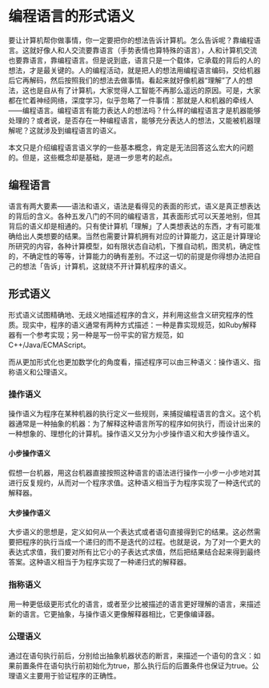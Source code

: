 # 编程语言的形式语义


要让计算机帮你做事情，你一定要把你的想法告诉计算机。怎么告诉呢？靠编程语言。这就好像人和人交流要靠语言（手势表情也算特殊的语言），人和计算机交流也要靠语言，靠编程语言。但是说到底，语言只是一个载体，它承载的背后的人的想法，才是最关键的。人的编程活动，就是把人的想法用编程语言编码，交给机器后它再解码，然后按照我们的想法去做事情。看起来就好像机器“理解”了人的想法，这也是自从有了计算机，大家觉得人工智能不再那么遥远的原因。可是，大家都在忙着神经网络，深度学习，似乎忽略了一件事情：那就是人和机器的牵线人——编程语言。编程语言有能力表达人的想法吗？什么样的编程语言才是机器能够处理的？或者说，是否存在一种编程语言，能够充分表达人的想法，又能被机器理解呢？这就涉及到编程语言的语义。

本文只是介绍编程语言语义学的一些基本概念，肯定是无法回答这么宏大的问题的。但是，这些概念却是基础，是进一步思考的起点。

## 编程语言

语言有两大要素——语法和语义，语法是看得见的表面的形式，语义是真正想表达的背后的含义。各种五发八门的不同的编程语言，其表面形式可以天差地别，但其背后的语义却是相通的。只有使计算机「理解」了人类想表达的东西，才有可能准确给出人类想要的结果。当然也需要计算机拥有对应的计算能力，这正是计算理论所研究的内容，各种计算模型，如有限状态自动机，下推自动机，图灵机，确定性的，不确定性的等等，计算能力的确有差别。不过这一切的前提是你得想办法把自己的想法「告诉」计算机，这就绕不开计算机程序的语义。

## 形式语义

形式语义试图精确地、无歧义地描述程序的含义，并利用这些含义研究程序的性质。现实中，程序的语义通常有两种方式描述：一种是靠实现规范，如Ruby解释器有一个参考实现；另一种是写一份平实的官方规范，如C++/Java/ECMAScript。

而从更加形式化也更加数学化的角度看，描述程序可以由三种语义：操作语义、指称语义和公理语义。

### 操作语义

操作语义为程序在某种机器的执行定义一些规则，来捕捉编程语言的含义。这个机器通常是一种抽象的机器：为了解释这种语言所写的程序如何执行，而设计出来的一种想象的、理想化的计算机。操作语义又分为小步操作语义和大步操作语义。

#### 小步操作语义

假想一台机器，用这台机器直接按照这种语言的语法进行操作一小步ー小步地对其进行反复规约，从而对一个程序求值。这种语义相当于为程序实现了一种迭代式的解释器。

#### 大步操作语义

大步语义的思想是，定义如何从一个表达式或者语句直接得到它的结果。这必然需要把程序的执行当成一个递归的而不是迭代的过程。也就是说，为了对一个更大的表达式求值，我们要对所有比它小的子表达式求值，然后把结果结合起来得到最终答案。这种语义相当于为程序实现了一种递归式的解释器。

### 指称语义

用一种更低级更形式化的语言，或者至少比被描述的语言更好理解的语言，来描述新的语言。它更抽象，与操作语义更像解释器相比，它更像编译器。

### 公理语义

通过在语句执行前后，分别给出抽象机器状态的断言，来描述一个语句的含义：如果前置条件在语句执行前初始化为true，那么执行后的后置条件也保证为true。公理语义主要用于验证程序的正确性。



